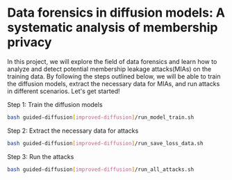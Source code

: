 # Data forensics in diffusion models: A systematic analysis of membership privacy

In this project, we will explore the field of data forensics and learn how to analyze and detect potential membership leakage attacks(MIAs) on the training data. By following the steps outlined below, we will be able to train the diffusion models, extract the necessary data for MIAs, and run attacks in different scenarios. Let's get started!

Step 1: Train the diffusion models
```bash
bash guided-diffusion[improved-diffusion]/run_model_train.sh
```

Step 2: Extract the necessary data for attacks 
```bash
bash guided-diffusion[improved-diffusion]/run_save_loss_data.sh
```

Step 3: Run the attacks
```bash
bash guided-diffusion[improved-diffusion]/run_all_attacks.sh
```
